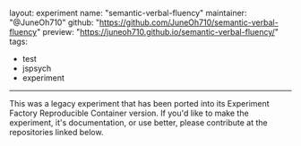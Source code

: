 layout: experiment
name:  "semantic-verbal-fluency"
maintainer: "@JuneOh710"
github: "https://github.com/JuneOh710/semantic-verbal-fluency"
preview: "https://juneoh710.github.io/semantic-verbal-fluency/"
tags:
- test
- jspsych
- experiment
---

This was a legacy experiment that has been ported into its Experiment Factory Reproducible Container version. If you'd like to make the experiment, it's documentation, or use better, please contribute at the repositories
linked below.
